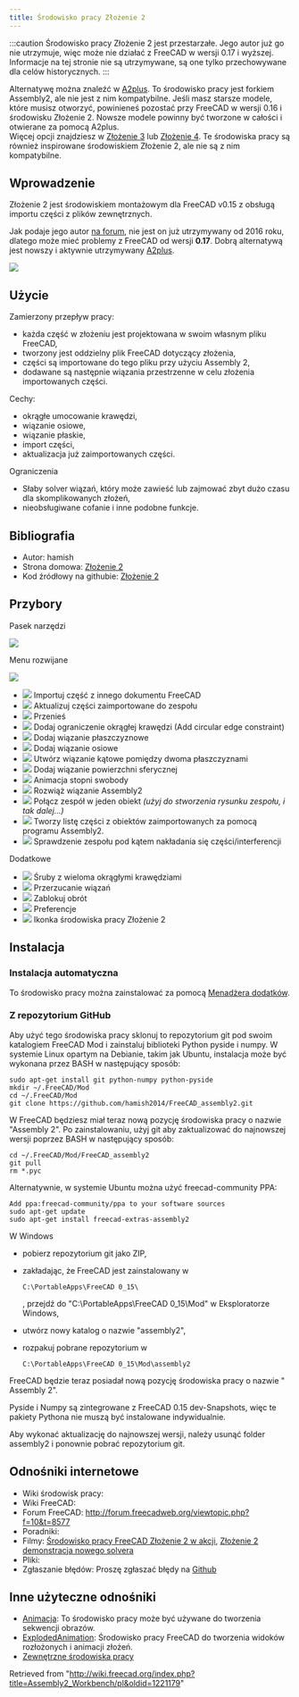 ```yaml
---
title: Środowisko pracy Złożenie 2
---
```


:::caution
Środowisko pracy Złożenie 2 jest przestarzałe. Jego autor już go nie utrzymuje, więc może nie działać z FreeCAD w wersji 0.17 i wyższej. Informacje na tej stronie nie są utrzymywane, są one tylko przechowywane dla celów historycznych.
:::

Alternatywę można znaleźć w [A2plus](/A2plus_Workbench/pl "A2plus Workbench/pl"). To środowisko pracy jest forkiem Assembly2, ale nie jest z nim kompatybilne. Jeśli masz starsze modele, które musisz otworzyć, powinieneś pozostać przy FreeCAD w wersji 0.16 i środowisku Złożenie 2. Nowsze modele powinny być tworzone w całości i otwierane za pomocą A2plus.  
Więcej opcji znajdziesz w [Złożenie 3](/Assembly3_Workbench/pl "Assembly3 Workbench/pl") lub [Złożenie 4](/Assembly4_Workbench/pl "Assembly4 Workbench/pl"). Te środowiska pracy są również inspirowane środowiskiem Złożenie 2, ale nie są z nim kompatybilne.

## Wprowadzenie

Złożenie 2 jest środowiskiem montażowym dla FreeCAD v0.15 z obsługą importu części z plików zewnętrznych.

Jak podaje jego autor [na forum](https://forum.freecadweb.org/viewtopic.php?f=17&t=16591), nie jest on już utrzymywany od 2016 roku, dlatego może mieć problemy z FreeCAD od wersji **0.17**. Dobrą alternatywą jest nowszy i aktywnie utrzymywany [A2plus](/A2plus_Workbench/pl "A2plus Workbench/pl").

![](/images/Assembly2_example.jpg)

## Użycie

Zamierzony przepływ pracy:

- każda część w złożeniu jest projektowana w swoim własnym pliku FreeCAD,
- tworzony jest oddzielny plik FreeCAD dotyczący złożenia,
- części są importowane do tego pliku przy użyciu Assembly 2,
- dodawane są następnie wiązania przestrzenne w celu złożenia importowanych części.

Cechy:

- okrągłe umocowanie krawędzi,
- wiązanie osiowe,
- wiązanie płaskie,
- import części,
- aktualizacja już zaimportowanych części.

Ograniczenia

- Słaby solver wiązań, który może zawieść lub zajmować zbyt dużo czasu dla skomplikowanych złożeń,
- nieobsługiwane cofanie i inne podobne funkcje.

## Bibliografia

- Autor: hamish
- Strona domowa: [Złożenie 2](https://github.com/hamish2014/FreeCAD_assembly2)
- Kod źródłowy na githubie: [Złożenie 2](https://github.com/hamish2014/FreeCAD_assembly2)

## Przybory

Pasek narzędzi

![](/images/Assembly2-menu-orizz.png)

Menu rozwijane

![](/images/Assembly2-menu-vert.png)

- ![](/images/Assembly2_ImportPart.png) Importuj część z innego dokumentu FreeCAD
- ![](/images/Assembly2_UpdatePart.png) Aktualizuj części zaimportowane do zespołu
- ![](/images/Assembly2_Move.png) Przenieś
- ![](/images/Assembly2_CircularEdgeConstraint.png) Dodaj ograniczenie okrągłej krawędzi (Add circular edge constraint)
- ![](/images/Assembly2_PlaneConstraint.png) Dodaj wiązanie płaszczyznowe
- ![](/images/Assembly2_AxialConstraint.png) Dodaj wiązanie osiowe
- ![](/images/Assembly2_AngularConstraint.png) Utwórz wiązanie kątowe pomiędzy dwoma płaszczyznami
- ![](/images/Assembly2_SphericalSurfaceConstraint.png) Dodaj wiązanie powierzchni sferycznej
- ![](/images/Assembly2_DOFAnimation.png) Animacja stopni swobody
- ![](/images/Assembly2_Assembly2Constraint.png) Rozwiąż wiązanie Assembly2
- ![](/images/Assembly2_Mux.png) Połącz zespół w jeden obiekt _(użyj do stworzenia rysunku zespołu, i tak dalej...)_
- ![](/images/Assembly2_ListParts.png) Tworzy listę części z obiektów zaimportowanych za pomocą programu Assembly2.
- ![](/images/Assembly2_Ceck.png) Sprawdzenie zespołu pod kątem nakładania się części/interferencji

Dodatkowe

- ![](/images/Assembly2_BoltMultipleCircularEdges.png) Śruby z wieloma okrągłymi krawędziami
- ![](/images/Assembly2_FlipConstraint.png) Przerzucanie wiązań
- ![](/images/Assembly2_LockRotation.png) Zablokuj obrót
- ![](/images/Assembly2_Preferences.png) Preferencje
- ![](/images/Assembly2_Assembly2.png) Ikonka środowiska pracy Złożenie 2

## Instalacja

### Instalacja automatyczna

To środowisko pracy można zainstalować za pomocą [Menadżera dodatków](/Std_AddonMgr/pl "Std AddonMgr/pl").

### Z repozytorium GitHub

Aby użyć tego środowiska pracy sklonuj to repozytorium git pod swoim katalogiem FreeCAD Mod i zainstaluj biblioteki Python pyside i numpy. W systemie Linux opartym na Debianie, takim jak Ubuntu, instalacja może być wykonana przez BASH w następujący sposób:

```
sudo apt-get install git python-numpy python-pyside
mkdir ~/.FreeCAD/Mod
cd ~/.FreeCAD/Mod
git clone https://github.com/hamish2014/FreeCAD_assembly2.git

```

W FreeCAD będziesz miał teraz nową pozycję środowiska pracy o nazwie "Assembly 2". Po zainstalowaniu, użyj git aby zaktualizować do najnowszej wersji poprzez BASH w następujący sposób:

```
cd ~/.FreeCAD/Mod/FreeCAD_assembly2
git pull
rm *.pyc

```

Alternatywnie, w systemie Ubuntu można użyć freecad-community PPA:

```
Add ppa:freecad-community/ppa to your software sources
sudo apt-get update
sudo apt-get install freecad-extras-assembly2

```

W Windows

- pobierz repozytorium git jako ZIP,
- zakładając, że FreeCAD jest zainstalowany w

  ```
  C:\PortableApps\FreeCAD 0_15\

  ```

  , przejdź do "C:\PortableApps\FreeCAD 0_15\Mod" w Eksploratorze Windows,

- utwórz nowy katalog o nazwie "assembly2",
- rozpakuj pobrane repozytorium w

  ```
  C:\PortableApps\FreeCAD 0_15\Mod\assembly2

  ```

FreeCAD będzie teraz posiadał nową pozycję środowiska pracy o nazwie " Assembly 2".

Pyside i Numpy są zintegrowane z FreeCAD 0.15 dev-Snapshots, więc te pakiety Pythona nie muszą być instalowane indywidualnie.

Aby wykonać aktualizację do najnowszej wersji, należy usunąć folder assembly2 i ponownie pobrać repozytorium git.

## Odnośniki internetowe

- Wiki środowisk pracy:
- Wiki FreeCAD:
- Forum FreeCAD: <http://forum.freecadweb.org/viewtopic.php?f=10&t=8577>
- Poradniki:
- Filmy: [Środowisko pracy FreeCAD Złożenie 2 w akcji](https://www.youtube.com/watch?v=dhaYJKDk4GI), [Złożenie 2 demonstracja nowego solvera](http://youtu.be/ufhyUxQkeC0)
- Pliki:
- Zgłaszanie błędów: Proszę zgłaszać błędy na [Github](https://github.com/hamish2014/FreeCAD_assembly2/issues)

## Inne użyteczne odnośniki

- [Animacja](http://www.freecadweb.org/wiki/index.php?title=Sandbox:Animation): To środowisko pracy może być używane do tworzenia sekwencji obrazów.
- [ExplodedAnimation](http://www.freecadweb.org/wiki/index.php?title=Sandbox:ExplodedAnimation): Środowisko pracy FreeCAD do tworzenia widoków rozłożonych i animacji złożeń.
- [Zewnętrzne środowiska pracy](/External_workbenches/pl "External workbenches/pl")

Retrieved from "<http://wiki.freecad.org/index.php?title=Assembly2_Workbench/pl&oldid=1221179>"

